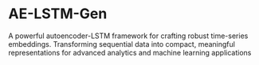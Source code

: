 # AE-LSTM-Gen
A powerful autoencoder-LSTM framework for crafting robust time-series embeddings. Transforming sequential data into compact, meaningful representations for advanced analytics and machine learning applications
